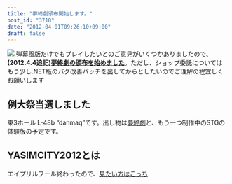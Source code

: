 ```yaml
---
title: "夢終劇頒布開始します。"
post_id: "3718"
date: "2012-04-01T09:26:10+09:00"
draft: false
---
```



![](!/thC/tinami.jpg) 弾幕風版だけでもプレイしたいとのご意見がいくつかありましたので、**(2012.4.4追記)[夢終劇の頒布を始めました](http://e.danmaq.com/)**。ただし、ショップ委託についてはもう少し.NET版のバグ改善パッチを出してからとしたいのでご理解の程宜しくお願いします
## 例大祭当選しました
東3ホール L-48b “danmaq”です。出し物は[夢終劇](!/thC)と、もう一つ制作中のSTGの体験版の予定です。
## YASIMCITY2012とは
エイプリルフール終わったので、[見たい方はこっち](/april-2012)
